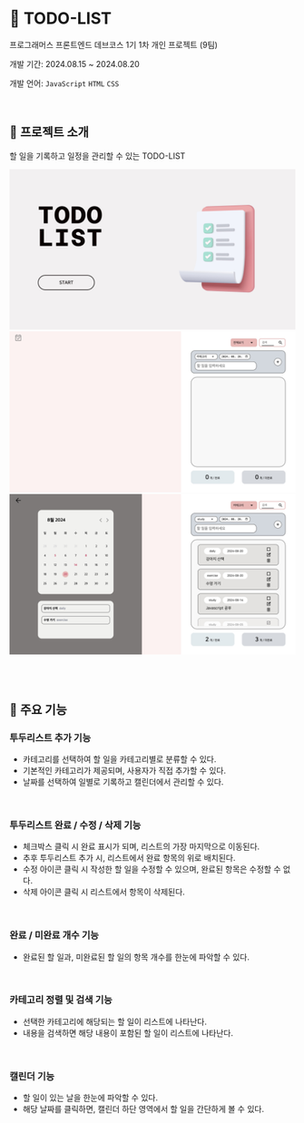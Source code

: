 # 🍡 TODO-LIST

프로그래머스 프론트엔드 데브코스 1기 1차 개인 프로젝트 (9팀)

개발 기간: 2024.08.15 ~ 2024.08.20

개발 언어: `JavaScript` `HTML` `CSS`

<br>

## 🍥 프로젝트 소개 


할 일을 기록하고 일정을 관리할 수 있는 TODO-LIST

![Landing Page](images/landing_page.jpeg)
![Main Page](images/main_page1.jpeg)
![Main Page2](images/main_page2.jpeg)

<br>



<br>

## 📁 주요 기능

### 투두리스트 추가 기능

- 카테고리를 선택하여 할 일을 카테고리별로 분류할 수 있다.
- 기본적인 카테고리가 제공되며, 사용자가 직접 추가할 수 있다.
- 날짜를 선택하여 일별로 기록하고 캘린더에서 관리할 수 있다.

<br>

### 투두리스트 완료 / 수정 / 삭제 기능

- 체크박스 클릭 시 완료 표시가 되며, 리스트의 가장 마지막으로 이동된다.
- 추후 투두리스트 추가 시, 리스트에서 완료 항목의 위로 배치된다.
- 수정 아이콘 클릭 시 작성한 할 일을 수정할 수 있으며, 완료된 항목은 수정할 수 없다.
- 삭제 아이콘 클릭 시 리스트에서 항목이 삭제된다.

<br>

### 완료 / 미완료 개수 기능

- 완료된 할 일과, 미완료된 할 일의 항목 개수를 한눈에 파악할 수 있다.

<br>

### 카테고리 정렬 및 검색 기능

- 선택한 카테고리에 해당되는 할 일이 리스트에 나타난다.
- 내용을 검색하면 해당 내용이 포함된 할 일이 리스트에 나타난다.

<br>

### 캘린더 기능

- 할 일이 있는 날을 한눈에 파악할 수 있다.
- 해당 날짜를 클릭하면, 캘린더 하단 영역에서 할 일을 간단하게 볼 수 있다.